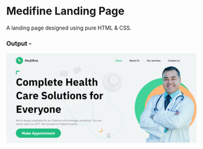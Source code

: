 # Medifine Landing Page

A landing page designed using pure HTML & CSS.

### Output -

![Output Image](./output.png)